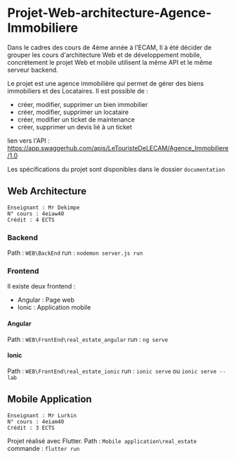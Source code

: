 # Projet-Web-architecture-Agence-Immobiliere
Dans le cadres des cours de 4ème année à l'ECAM, Il à été décider de grouper les cours d'architecture Web et 
de développement mobile, concrètement le projet Web et mobile utilisent la même API et le même serveur backend.

Le projet est une agence immobilière qui permet de gérer des biens immobiliers et des Locataires.
Il est possible de : 
- créer, modifier, supprimer un bien immobilier
- créer, modifier, supprimer un locataire
- créer, modifier un ticket de maintenance
- créer, supprimer un devis lié à un ticket

lien vers l'API : https://app.swaggerhub.com/apis/LeTouristeDeLECAM/Agence_Immobiliere/1.0

Les spécifications du projet sont disponibles dans le dossier `documentation`


## Web Architecture
    Enseignant : Mr Dekimpe 
    N° cours : 4eiaw40
    Crédit : 4 ECTS

### Backend
Path : `WEB\BackEnd`
run : `nodemon server.js run`


### Frontend
Il existe deux frontend :
- Angular : Page web
- Ionic : Application mobile

#### Angular
Path : `WEB\FrontEnd\real_estate_angular`
run : `ng serve`

#### Ionic
Path : `WEB\FrontEnd\real_estate_ionic`
run : `ionic serve` ou `ionic serve --lab`

## Mobile Application
    Enseignant : Mr Lurkin
    N° cours : 4eiam40
    Crédit : 3 ECTS
 
Projet réalisé avec Flutter.
Path : `Mobile application\real_estate`
commande : `flutter run`




